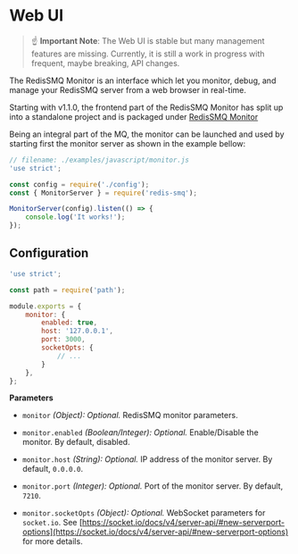 # Web UI

> ☝️ **Important Note**: The Web UI is stable but many management features are missing. Currently, it is still a work in progress with frequent, maybe breaking, API changes. 

The RedisSMQ Monitor is an interface which let you monitor, debug, and manage your RedisSMQ server from a web browser in
real-time.

Starting with v1.1.0, the frontend part of the RedisSMQ Monitor has split up into a standalone project and
is packaged under [RedisSMQ Monitor](https://github.com/weyoss/redis-smq-monitor)

Being an integral part of the MQ, the monitor can be launched and used by starting first the monitor server as shown
in the example bellow:

```javascript
// filename: ./examples/javascript/monitor.js
'use strict';

const config = require('./config');
const { MonitorServer } = require('redis-smq');

MonitorServer(config).listen(() => {
    console.log('It works!');
});
```

## Configuration

```javascript
'use strict';

const path = require('path');

module.exports = {
    monitor: {
        enabled: true,
        host: '127.0.0.1',
        port: 3000,
        socketOpts: {
            // ...
        }
    },
};
```

**Parameters**

- `monitor` *(Object): Optional.* RedisSMQ monitor parameters.

- `monitor.enabled` *(Boolean/Integer): Optional.* Enable/Disable the monitor. By default, disabled.

- `monitor.host` *(String): Optional.* IP address of the monitor server. By default, `0.0.0.0`.

- `monitor.port` *(Integer): Optional.* Port of the monitor server. By default, `7210`.

- `monitor.socketOpts` *(Object): Optional.* WebSocket parameters for `socket.io`. See [https://socket.io/docs/v4/server-api/#new-serverport-options](https://socket.io/docs/v4/server-api/#new-serverport-options) for more details. 